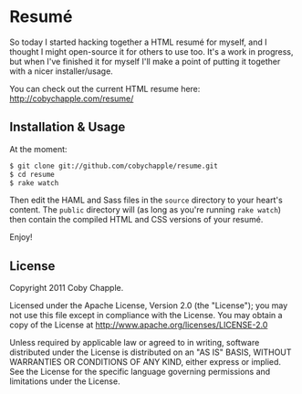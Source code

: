 # Resumé

So today I started hacking together a HTML resumé for myself, and I thought I might open-source it for others to use too. It's a work in progress, but when I've finished it for myself I'll make a point of putting it together with a nicer installer/usage.

You can check out the current HTML resume here: http://cobychapple.com/resume/

## Installation & Usage

At the moment:

```sh
$ git clone git://github.com/cobychapple/resume.git
$ cd resume
$ rake watch
```

Then edit the HAML and Sass files in the `source` directory to your heart's content. The `public` directory will (as long as you're running `rake watch`) then contain the compiled HTML and CSS versions of your resumé.

Enjoy!

## License

Copyright 2011 Coby Chapple.

Licensed under the Apache License, Version 2.0 (the "License"); you may not use this file except in compliance with the License. You may obtain a copy of the License at http://www.apache.org/licenses/LICENSE-2.0

Unless required by applicable law or agreed to in writing, software distributed under the License is distributed on an "AS IS" BASIS, WITHOUT WARRANTIES OR CONDITIONS OF ANY KIND, either express or implied. See the License for the specific language governing permissions and limitations under the License.

